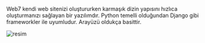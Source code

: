Web7 kendi web sitenizi oluştururken karmaşık dizin yapısını hızlıca oluşturmanızı sağlayan bir yazılımdır.
Python temelli olduğundan Django gibi frameworkler ile uyumludur.
Arayüzü oldukça basittir.


![resim](https://github.com/user-attachments/assets/2fbd61a9-3e10-448b-99f7-ee397ac2e34d)


